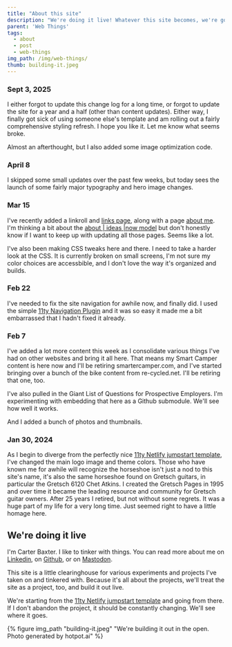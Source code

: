 ```yaml
---
title: "About this site"
description: "We're doing it live! Whatever this site becomes, we're gonna build it out in the open so everybody can see all the half-baked ideas and dead ends."
parent: 'Web Things'
tags:
  - about
  - post
  - web-things
img_path: /img/web-things/
thumb: building-it.jpeg
---
```

### Sept 3, 2025
I either forgot to update this change log for a long time, or forgot to update the site for a year and a half (other than content updates). Either way, I finally got sick of using someone else's template and am rolling out a fairly comprehensive styling refresh. I hope you like it. Let me know what seems broke.

Almost an afterthought, but I also added some image optimization code.

### April 8
I skipped some small updates over the past few weeks, but today sees the launch of some fairly major typography and hero image changes. 

### Mar 15
I've recently added a linkroll and [links page](/links), along with a page [about me](/about-carter). I'm thinking a bit about the [about | ideas |now model](https://aboutideasnow.com/about) but don't honestly know if I want to keep up with updating all those pages. Seems like a lot.

I've also been making CSS tweaks here and there. I need to take a harder look at the CSS. It is currently broken on small screens, I'm not sure my color choices are accessbible, and I don't love the way it's organized and builds. 

### Feb 22

I've needed to fix the site navigation for awhile now, and finally did. I used the simple [11ty Navigation Plugin](https://www.11ty.dev/docs/plugins/navigation/) and it was so easy it made me a bit embarrassed that I hadn't fixed it already. 

### Feb 7

I've added a lot more content this week as I consolidate various things I've had on other websites and bring it all here. That means my Smart Camper content is here now and I'll be retiring smartercamper.com, and I've started bringing over a bunch of the bike content from re-cycled.net. I'll be retiring that one, too. 

I've also pulled in the Giant List of Questions for Prospective Employers. I'm experimenting with embedding that here as a Github submodule. We'll see how well it works.

And I added a bunch of photos and thumbnails.

### Jan 30, 2024

As I begin to diverge from the perfectly nice [11ty Netlify jumpstart template](https://github.com/5t3ph/11ty-netlify-jumpstart/generate), I've changed the main logo image and theme colors. Those who have known me for awhile will recognize the horseshoe isn't just a nod to this site's name, it's also the same horseshoe found on Gretsch guitars, in particular the Gretsch 6120 Chet Atkins. I created the Gretsch Pages in 1995 and over time it became the leading resource and community for Gretsch guitar owners. After 25 years I retired, but not without some regrets. It was a huge part of my life for a very long time. Just seemed right to have a little homage here.


## We're doing it live

I'm Carter Baxter. I like to tinker with things. You can read more about me on [Linkedin](https://www.linkedin.com/in/carter-baxter/), on [Github](https://github.com/tBaxter), or on [Mastodon](https://mastodon.social/@tbaxter). 

This site is a little clearinghouse for various experiments and projects I've taken on and tinkered with. Because it's all about the projects, we'll treat the site as a project, too, and build it out live. 

We're starting from the [11ty Netlify jumpstart template](https://github.com/5t3ph/11ty-netlify-jumpstart/generate) and going from there. If I don't abandon the project, it should be constantly changing. We'll see where it goes.

  {% figure img_path "building-it.jpeg" "We're building it out in the open. Photo generated by hotpot.ai" %}


<!--
### Jump to:

- [Global Site Data and .env](#global-site-data-and-env)
- [Template Languages Used](#template-languages-used)
- [Layout Hierarchy and Features](#layout-hierarchy-and-features)
- [Expected Frontmatter](#expected-frontmatter)
- [Permalink Style](#permalink-style)
- [Asset Handling](#asset-handling)
- [Linting](#linting)
- [Sass Framework](#sass-framework)
- [Anchor links](#anchor-links)
- [Sitemap](#sitemap)
- [RSS Feed](#rss-feed)
- [Prism Syntax Highlighting](#prism-syntax-highlighting)
- [.eleventy.js Config Features](#eleventyjs-config-features)
- [VSCode Tips](#vscode-tips)

## Template Languages Used

Page templates are created as Nunjucks (`.njk`), and feature are added that expect Markdown for most page content.


## Layout Hierarchy and Features

There are two layouts and one partial included.

**New in v1.1.0** - layouts are customized to be located in `src/_layouts`.

- `_layouts/base.njk` includes the standard HTML boilerplate including meta and "og" tags in `<head>`.

- `_layouts/page.njk` includes the `sitenav.njk` partial and chains up to `base`

The `src/index.njk` template chains to the `base` layout and includes a loop that will create "cards" for everything in `collections.pages`.

## Expected Frontmatter

There are only two fields expected:

- `title` - essentially required, by default is used in the page `<title>`, and in the layout "hero".
- `description` - optional, by default appears below the title for the `page` template and is used as for the "description" meta tag.

> If you want typed front matter, consider my plugin for [collection schemas](https://www.npmjs.com/package/@11tyrocks/eleventy-plugin-collection-schemas)

## Permalink Style

The default setup expects content - using any template language - within `pages/`.

The `pages.json` in that directory includes a `permalink` setting so that the file name is used directly to prevent 'pages' being the base of the URL.

You can [override permalinks per file](https://www.11ty.dev/docs/permalinks/).

## Asset Handling

In the `.eleventy.js` config, there are included "pass-throughs" for an `img/` directory as well as `favicon.png`.

You can replace the included favicon, and create an `img` directory or remove the `addPassthroughCopy` if you do not have need of images.

Creating an `img` directory and keeping the pass-through directive will make images available at `/img/[image-file-path]` relative to the site root.

## Linting

A `prettier` config is included, with the only update being `printWidth: 100`.

## Sass Framework

Review the [styling documentation](https://5t3ph.github.io/html-sass-jumpstart/) for the included minimal Sass framework, particularly the theme variables, to quickly customize the starter.

The only notable differences are:

1. `sitenav` - adjust the styles for the navigation header that appears on pages
1. `tdbc-anchor` - styles for the `#` anchor that appears next to page headings ([or turn that feature off](#anchor-links)) can be adjusted in `sass/_utilities`
1. Additional `article`-scoped styling for typography as it appears on `pages`
1. A theme for the [`prism` syntax highlighting](#prism-syntax-highlighting) for code blocks. You can adjust or replace the theme in `sass/_prism`.

Additionally, the Sass in this starter is processed using LightningCSS by way of my plugin: [@11tyrocks/eleventy-plugin-sass-lightningcss](https://www.npmjs.com/package/@11tyrocks/eleventy-plugin-sass-lightningcss). This affords you access to some super modern CSS features, if you choose to use them.


## Anchor Links

Anchor links next to headings throughout Markdown content are generated by an add-on plugin for `markdownIt`.

This feature can be adjusted or removed in the `.eleventy.js` config file.

## Generated Features

### Sitemap

A `sitemap.xml` is generated from all available content.

To exclude non-page or non-public content from the sitemap, include `eleventyExcludeFromCollections: true` in frontmatter, or [create a custom filter](https://www.11ty.dev/docs/collections/#advanced-custom-filtering-and-sorting).

### RSS Feed

An RSS feed is included, and output at `[siteurl]/feed/feed.xml`.

If publishing from Netlify, the included `netlify.toml` file will create a redirect so that the feed becomes available at `[siteurl]/feed`.

## Prism Syntax Highlighting

Syntax highlighting of inline or code blocks found within Markdown content is provided by Prism via `@11ty/eleventy-plugin-syntaxhighlight`.

You can change the theme used in `sass/_prism.scss`.

Or, remove the plugin if you are not in need of code highlighting.

## .eleventy.js Config Features

### Overrides

- **Input directory**: `src`
- **Output directory**: `public`
- **Layout directory**: `_layouts`

Also, `markdownLibrary` is extended to add the `markdownItAnchor` plugin for [anchor links](#anchor-links).

### Shortcode: `year`

Returns the current `YYYY` year, used by the footer copyright.

### Filter: `slug`

Makes the default `slug` function more strict to ensure things like excluding emojis and enforcing lowercase.

## VSCode Tips

### Nunjucks

If you haven't previously worked with Nunjucks, you will want a syntax highlighting extension: [Nunjucks](https://marketplace.visualstudio.com/items?itemName=ronnidc.nunjucks)

In addition, you may want to ensure Emmet works on `.njk` files by updating/adding the following in the `settings.json`:

```json
"emmet.includeLanguages": {
	"nunjucks": "html",
},
```

### Formatting

As noted previously, a `prettier` config is included, and you may want to get the
Prettier extension and update your VSCode settings to "Format on Save".

However, to format template files Prettier doesn't recognize like `.njk`, you can update the "Language Mode" on the currently open file from "Nunjucks" (or other current templating language) to "HTML" to allow formatting to be applied. Then, flip it back to re-allow the syntax highlighting if needed.

This is located in the VSCode bottom toolbar near the right-hand side and will display the value of the current file's detected language. Click the name to open the selector.
-->